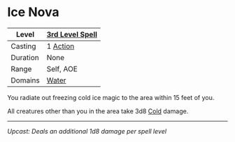 # Ice Nova

| Level    | [3rd Level Spell](3rd%20Level%20Spells.md)        |
| -------- | --------------------------------------------------- |
| Casting  | 1 [Action](../../../../Game%20Procedures/Action.md) |
| Duration | None                                                |
| Range    | Self, AOE                                           |
| Domains  | [Water](../../../Spell%20Domains/Water.md)          |

You radiate out freezing cold ice magic to the area within 15 feet of you.

All creatures other than you in the area take 3d8 [Cold](../../../../Damage%20Types/Cold.md) damage.

---
*Upcast: Deals an additional 1d8 damage per spell level*